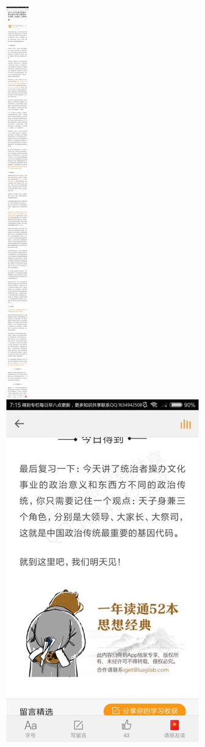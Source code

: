 ![](../../images/2017年10月/XY1031从《文选》的政治意义看天子的三重身份：大领导，大家长，大祭司.jpg)
![](../../images/2017年10月/XY1031从《文选》的政治意义看天子的三重身份：大领导，大家长，大祭司2.jpg)
